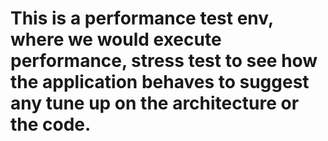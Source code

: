 # This is a performance test env, where we would execute performance, stress test to see how the application behaves to suggest any tune up on the architecture or the code. 
